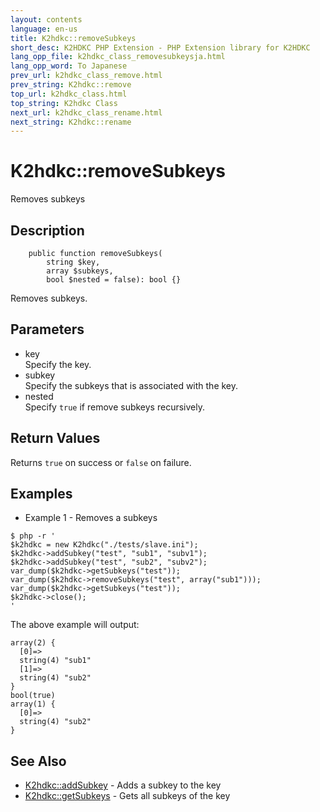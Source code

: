 ```yaml
---
layout: contents
language: en-us
title: K2hdkc::removeSubkeys
short_desc: K2HDKC PHP Extension - PHP Extension library for K2HDKC
lang_opp_file: k2hdkc_class_removesubkeysja.html
lang_opp_word: To Japanese
prev_url: k2hdkc_class_remove.html
prev_string: K2hdkc::remove
top_url: k2hdkc_class.html
top_string: K2hdkc Class
next_url: k2hdkc_class_rename.html
next_string: K2hdkc::rename
---
```


# K2hdkc::removeSubkeys
Removes subkeys

## Description

```
    public function removeSubkeys(
        string $key,
        array $subkeys,
        bool $nested = false): bool {}
```

Removes subkeys.

## Parameters
- key  
Specify the key.
- subkey  
Specify the subkeys that is associated with the key.
- nested  
Specify `true` if remove subkeys recursively.

## Return Values
Returns `true` on success or `false` on failure. 

## Examples
- Example 1 - Removes a subkeys

```
$ php -r '
$k2hdkc = new K2hdkc("./tests/slave.ini");
$k2hdkc->addSubkey("test", "sub1", "subv1");
$k2hdkc->addSubkey("test", "sub2", "subv2");
var_dump($k2hdkc->getSubkeys("test")); 
var_dump($k2hdkc->removeSubkeys("test", array("sub1")));
var_dump($k2hdkc->getSubkeys("test")); 
$k2hdkc->close(); 
'
```

The above example will output:

```
array(2) {
  [0]=>
  string(4) "sub1"
  [1]=>
  string(4) "sub2"
}
bool(true)
array(1) {
  [0]=>
  string(4) "sub2"
}
```


## See Also
- [K2hdkc::addSubkey](k2hdkc_class_addsubkey.html) - Adds a subkey to the key
- [K2hdkc::getSubkeys](k2hdkc_class_getsubkeys.html) - Gets all subkeys of the key
